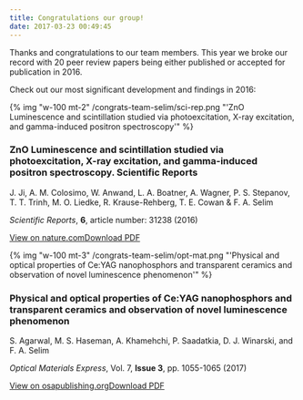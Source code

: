 ```yaml
---
title: Congratulations our group!
date: 2017-03-23 00:49:45
---
```


Thanks and congratulations to our team members. This year we broke our record with 20 peer review papers being either published or accepted for publication in 2016.<!--more-->

Check out our most significant development and findings in 2016:


<div class="row my-5">
    <div class="col-sm-2 d-none d-sm-block">
        {% img "w-100 mt-2" /congrats-team-selim/sci-rep.png "'ZnO Luminescence and scintillation studied via photoexcitation, X-ray excitation, and gamma-induced positron spectroscopy'" %}
    </div>
    <div class="col-sm-10 col-md-9 ml-auto">
        <h3>ZnO Luminescence and scintillation studied via photoexcitation, X-ray excitation, and gamma-induced positron spectroscopy. Scientific Reports</h3>
        <p>J. Ji, A. M. Colosimo, W. Anwand, L. A. Boatner, A. Wagner, P. S. Stepanov, T. T. Trinh, M. O. Liedke, R. Krause-Rehberg, T. E. Cowan &amp; F. A. Selim</p>
        <p><i>Scientific Reports</i>, <strong>6</strong>, article number: 31238 (2016)</p>
        <p><a class="btn btn-primary" href="http://www.nature.com/articles/srep31238">View on nature.com</a><a class="btn btn-link" href="/selimlab/wp-content/uploads/2017/03/srep31238.pdf"><span class="hidden-xs">Download </span>PDF</strong></a></p>
    </div>
</div>

<div class="row my-5">
    <div class="col-sm-2 d-none d-sm-block">
        {% img "w-100 mt-3" /congrats-team-selim/opt-mat.png "'Physical and optical properties of Ce:YAG nanophosphors and transparent ceramics and observation of novel luminescence phenomenon'" %}
    </div>
    <div class="col-sm-10 col-md-9 ml-auto">
        <h3>Physical and optical properties of Ce:YAG nanophosphors and transparent ceramics and observation of novel luminescence phenomenon</h2>
        <p>S. Agarwal, M. S. Haseman, A. Khamehchi, P. Saadatkia, D. J. Winarski, and F. A. Selim</p>
        <p><i>Optical Materials Express</i>, Vol. 7, <strong>Issue 3</strong>, pp. 1055-1065 (2017)</p>
        <p><a class="btn btn-primary" href="https://www.osapublishing.org/ome/abstract.cfm?uri=ome-7-3-1055">View on osapublishing.org</a><a class="btn btn-link" href="http://physics.bgsu.edu/selimlab/wp-content/uploads/2017/03/ome-7-3-1055.pdf"><span class="hidden-xs">Download </span>PDF</strong></a></p>
    </div>
</div>
